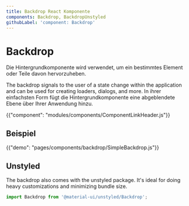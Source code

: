 ```yaml
---
title: Backdrop React Komponente
components: Backdrop, BackdropUnstyled
githubLabel: 'component: Backdrop'
---
```


# Backdrop

<p class="description">Die Hintergrundkomponente wird verwendet, um ein bestimmtes Element oder Teile davon hervorzuheben.</p>

The backdrop signals to the user of a state change within the application and can be used for creating loaders, dialogs, and more. In ihrer einfachsten Form fügt die Hintergrundkomponente eine abgeblendete Ebene über Ihrer Anwendung hinzu.

{{"component": "modules/components/ComponentLinkHeader.js"}}

## Beispiel

{{"demo": "pages/components/backdrop/SimpleBackdrop.js"}}

## Unstyled

The backdrop also comes with the unstyled package. It's ideal for doing heavy customizations and minimizing bundle size.

```js
import Backdrop from '@material-ui/unstyled/Backdrop';
```
